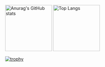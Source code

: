 
<p align="left">
  <img alt="Anurag's GitHub stats" height="150px" src="https://github-readme-status-jade.vercel.app/api?username=lcoma&theme=onedark&show_icons=true&count_private=true" />
  <img alt="Top Langs" height="150px" src="https://github-readme-status-jade.vercel.app/api/top-langs/?username=lcoma&theme=onedark&layout=compact&count_private=true" />
</p>

[![trophy](https://github-profile-trophy.vercel.app/?username=lcoma&theme=onedark)](https://github.com/ryo-ma/github-profile-trophy)


<!--
**lcoma/lcoma** is a ✨ _special_ ✨ repository because its `README.md` (this file) appears on your GitHub profile.

Here are some ideas to get you started:

- 🔭 I’m currently working on ...
- 🌱 I’m currently learning ...
- 👯 I’m looking to collaborate on ...
- 🤔 I’m looking for help with ...
- 💬 Ask me about ...
- 📫 How to reach me: ...
- 😄 Pronouns: ...
- ⚡ Fun fact: ...
-->

